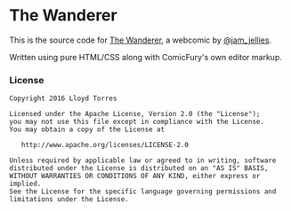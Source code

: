 The Wanderer
============

This is the source code for [The Wanderer](http://thewanderer.cfw.me/), a webcomic by [@jam_jellies](https://twitter.com/jam_jellies).

Written using pure HTML/CSS along with ComicFury's own editor markup.

### License

```
Copyright 2016 Lloyd Torres

Licensed under the Apache License, Version 2.0 (the "License");
you may not use this file except in compliance with the License.
You may obtain a copy of the License at

   http://www.apache.org/licenses/LICENSE-2.0

Unless required by applicable law or agreed to in writing, software
distributed under the License is distributed on an "AS IS" BASIS,
WITHOUT WARRANTIES OR CONDITIONS OF ANY KIND, either express or implied.
See the License for the specific language governing permissions and
limitations under the License.
```